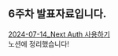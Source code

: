 ## 6주차 발표자료입니다.

[2024-07-14_Next Auth 사용하기](https://glow-spaghetti-e19.notion.site/6-_Next-Auth-269eaf0be82d45629a47a52811aadddd)  
노션에 정리했습니다!
